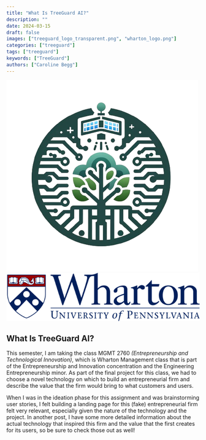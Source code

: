```yaml
---
title: "What Is TreeGuard AI?"
description: ""
date: 2024-03-15
draft: false
images: ["treeguard_logo_transparent.png", "wharton_logo.png"]
categories: ["treeguard"]
tags: ["treeguard"]
keywords: ["TreeGuard"]
authors: ["Caroline Begg"]
---
```


![TreeGuard Logo](treeguard_logo_transparent.png)
![Wharton Logo](wharton_logo.png)

## What Is TreeGuard AI?

This semester, I am taking the class MGMT 2760 *(Entrepreneurship and Technological Innovation)*, which is Wharton Management class that is part of the Entrepreneurship and Innovation concentration and the Engineering Entrepreneurship minor. As part of the final project for this class, we had to choose a novel technology on which to build an entrepreneurial firm and describe the value that the firm would bring to what customers and users.

When I was in the ideation phase for this assignment and was brainstorming user stories, I felt building a landing page for this (fake) entrepreneurial firm felt very relevant, especially given the nature of the technology and the project. In another post, I have some more detailed information about the actual technology that inspired this firm and the value that the first creates for its users, so be sure to check those out as well!
